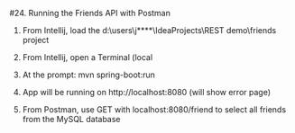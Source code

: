 #24. Running the Friends API with Postman

1.  From Intellij, load the d:\users\j****\IdeaProjects\REST demo\friends project

2.  From Intellij, open a Terminal (local

3.  At the prompt:  mvn spring-boot:run

4.  App will be running on http://localhost:8080  (will show error page)

5.  From Postman, use GET with localhost:8080/friend to select all friends from the MySQL database
